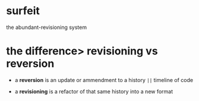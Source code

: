 surfeit
=======

the abundant-revisioning system

# the difference> revisioning vs reversion


- a **reversion** is an update or ammendment to a history `||` timeline of code


- a **revisioning** is a refactor of that same history into a new format

